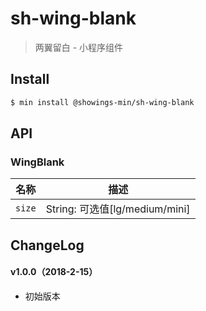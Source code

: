 # sh-wing-blank

> 两翼留白 - 小程序组件

## Install

``` bash
$ min install @showings-min/sh-wing-blank
```


## API

### WingBlank

| 名称                  | 描述                         |
|----------------------|------------------------------|
|`size`           | String: 可选值[lg/medium/mini]         |

## ChangeLog

#### v1.0.0（2018-2-15）

- 初始版本
